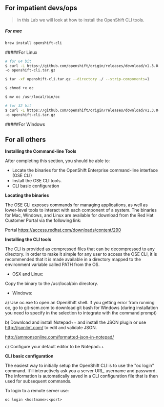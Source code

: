 
## For impatient devs/ops

> In this Lab we will look at how to install the OpenShift CLI tools.

##### For mac
```sh
brew install openshift-cli
```

#####For Linux
```sh
# for 64 bit
$ curl -L https://github.com/openshift/origin/releases/download/v1.3.0-alpha.3/openshift-origin-client-tools-v1.3.0-alpha.3-7998ae4-linux-64bit.tar.gz \
-o openshift-cli.tar.gz
```
```sh
$ tar -xf openshift-cli.tar.gz --directory ./ --strip-components=1
```
```sh
$ chmod +x oc
```
```sh
$ mv oc /usr/local/bin/oc
```

```sh
# for 32 bit
$ curl -L https://github.com/openshift/origin/releases/download/v1.3.0-alpha.3/openshift-origin-client-tools-v1.3.0-alpha.3-7998ae4-linux-32bit.tar.gz \
-o openshift-cli.tar.gz

```

#####For Windows










## For all others

**Installing the Command-line Tools**

After completing this section, you should be able to:

- Locate the binaries for the OpenShift Enterprise command-line interface
(OSE CLI)
- Install the OSE CLI tools.
- CLI basic configuration

**Locating the binaries**

The OSE CLI exposes commands for managing applications, as well as lower-level 
tools to interact with each component of a system. The binaries for Mac, Windows,
and Linux are available for download from the Red Hat Customer Portal via the
following link:

Portal https://access.redhat.com/downloads/content/290

**Installing the CLI tools**

The CLI is provided as compressed files that can be decompressed to any
directory. In order to make it simple for any user to access the OSE CLI, it is
recommended that it is made available in a directory mapped to the environment
variable called PATH from the OS.

- OSX and Linux:

Copy the binary to the /usr/local/bin directory.

- Windows:

a) Use oc.exe to open an OpenShift shell.
If you getting error from running oc, go to git-scm.com to download git bash for Windows (during installation you need to specify in the selection to integrate with the command prompt)

b) Download and install Notepad++ and install the JSON plugin or use
   http://jsonlint.com/ to edit and validate JSON.

  http://ammonsonline.com/formatted-json-in-notepad/

c) Configure your default editor to be Notepad++


**CLI basic configuration**

The easiest way to initially setup the OpenShift CLI is to use the "oc login"
command. It'll interactively ask you a server URL, username and password. The
information is automatically saved in a CLI configuration file that is then used
for subsequent commands.

To login to a remote server use:

```
oc login <hostname>:<port>
```
